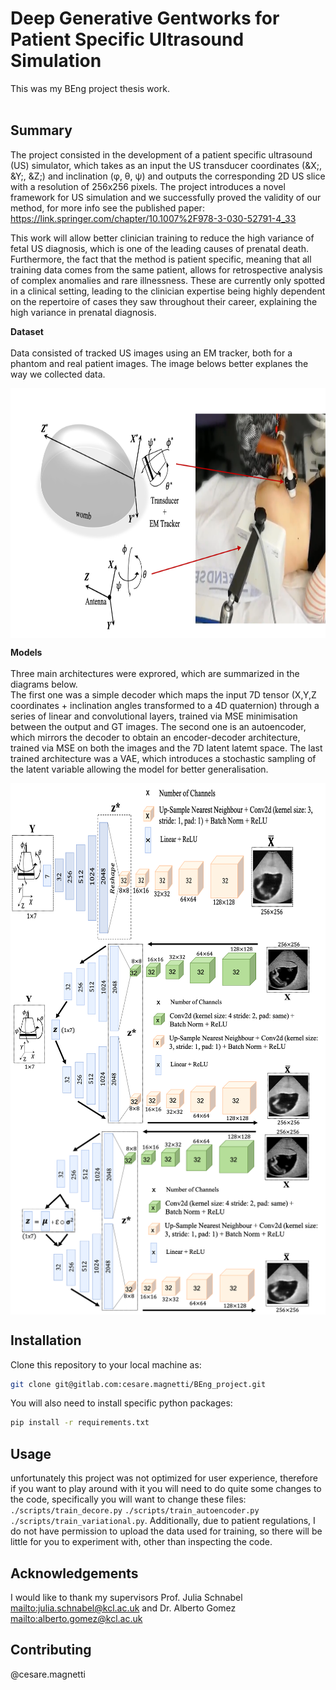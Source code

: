 # Deep Generative Gentworks for Patient Specific Ultrasound Simulation

This was my BEng project thesis work.<br><br>

## Summary
The project consisted in the development of a patient specific ultrasound (US) simulator, which takes as an input the US transducer coordinates (&X;, &Y;, &Z;) and inclination (&phi;, &theta;, &psi;) and outputs the corresponding 2D US slice with a resolution of 256x256 pixels. The project introduces a novel framework for US simulation and we successfully proved the validity of our method, for more info see the published paper: https://link.springer.com/chapter/10.1007%2F978-3-030-52791-4_33 <br>

This work will allow better clinician training to reduce the high variance of fetal US diagnosis, which is one of the leading causes of prenatal death. Furthermore, the fact that the method is patient specific, meaning that all training data comes from the same patient, allows for retrospective analysis of complex anomalies and rare illnessness. These are currently only spotted in a clinical setting, leading to the clinician expertise being highly dependent on the repertoire of cases they saw throughout their career, explaining the high variance in prenatal diagnosis. 

**Dataset** <br><br>
Data consisted of tracked US images using an EM tracker, both for a phantom and real patient images. The image belows better explanes the way we collected data.

<img src="readme_images/EM_system.png" alt="dataset acquisition"
	title="dataset acquisition" align="center" width="800" height="400" /><br>

**Models**<br><br>
Three main architectures were exprored, which are summarized in the diagrams below.<br>
The first one was a simple decoder which maps the input 7D tensor (X,Y,Z coordinates + inclination angles transformed to a 4D quaternion) through a series of linear and convolutional layers, trained via MSE minimisation between the output and GT images. The second one is an autoencoder, which mirrors the decoder to obtain an encoder-decoder architecture, trained via MSE on both the images and the 7D latent latemt space. The last trained architecture was a VAE, which introduces a stochastic sampling of the latent variable allowing the model for better generalisation.

<img align="left" src="readme_images/decoder.png" alt="decoder"
	title="dataset acquisition"  width="550" height="250" />
<img align="right" src="readme_images/autoencoder.png" alt="autoencoder"
	title="dataset acquisition"  width="550" height="300" /><br>
<img align="center" src="readme_images/variational_autoencoder.png" alt="variational autoencoder"
	title="dataset acquisition"  width="550" height="300" />



## Installation

Clone this repository to your local machine as:

```bash
git clone git@gitlab.com:cesare.magnetti/BEng_project.git
```

You will also need to install specific python packages:

```bash
pip install -r requirements.txt
```

## Usage

unfortunately this project was not optimized for user experience, therefore if you want to play around with it you will need to do quite some changes to the code, specifically you will want to change these files: ```./scripts/train_decore.py``` ```./scripts/train_autoencoder.py``` ```./scripts/train_variational.py```. Additionally, due to patient regulations, I do not have permission to upload the data used for training, so there will be little for you to experiment with, other than inspecting the code.

## Acknowledgements
I would like to thank my supervisors Prof. Julia Schnabel <mailto:julia.schnabel@kcl.ac.uk> and Dr. Alberto Gomez <mailto:alberto.gomez@kcl.ac.uk>

## Contributing
@cesare.magnetti

